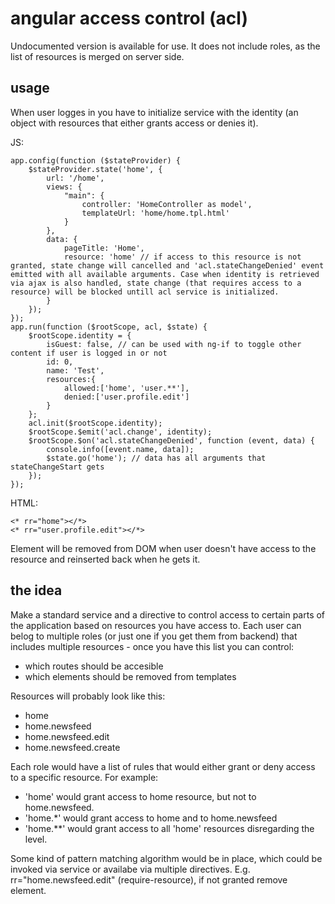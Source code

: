 # angular access control (acl)
Undocumented version is available for use. It does not include roles, as the list of resources is merged on server side.
## usage
When user logges in you have to initialize service with the identity (an object with resources that either grants access or denies it).

JS:

	app.config(function ($stateProvider) {
		$stateProvider.state('home', {
			url: '/home',
			views: {
				"main": {
					controller: 'HomeController as model',
					templateUrl: 'home/home.tpl.html'
				}
			},
			data: {
				pageTitle: 'Home',
				resource: 'home' // if access to this resource is not granted, state change will cancelled and 'acl.stateChangeDenied' event emitted with all available arguments. Case when identity is retrieved via ajax is also handled, state change (that requires access to a resource) will be blocked untill acl service is initialized.
			}
		});
	});
	app.run(function ($rootScope, acl, $state) {
		$rootScope.identity = {
			isGuest: false, // can be used with ng-if to toggle other content if user is logged in or not
			id: 0,
			name: 'Test',
			resources:{
				allowed:['home', 'user.**'],
				denied:['user.profile.edit']
			}
		};
		acl.init($rootScope.identity);
		$rootScope.$emit('acl.change', identity);
		$rootScope.$on('acl.stateChangeDenied', function (event, data) {
			console.info([event.name, data]);
			$state.go('home'); // data has all arguments that stateChangeStart gets
		});
	});

HTML:

    <* rr="home"></*>
    <* rr="user.profile.edit"></*>

Element will be removed from DOM when user doesn't have access to the resource and reinserted back when he gets it.

## the idea
Make a standard service and a directive to control access to certain parts of the application based on resources you have access to. 
Each user can belog to multiple roles (or just one if you get them from backend) that includes multiple resources - once you have this list you can control:
* which routes should be accesible
* which elements should be removed from templates

Resources will probably look like this:
* home
* home.newsfeed
* home.newsfeed.edit
* home.newsfeed.create

Each role would have a list of rules that would either grant or deny access to a specific resource.
For example: 
* 'home' would grant access to home resource, but not to home.newsfeed.
* 'home.*' would grant access to home and to home.newsfeed
* 'home.**' would grant access to all 'home' resources disregarding the level. 

Some kind of pattern matching algorithm would be in place, which could be invoked via service or availabe via multiple directives. E.g. rr="home.newsfeed.edit" (require-resource), if not granted remove element.
